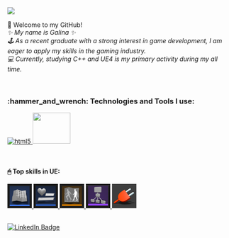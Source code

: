 <img align='top' src="https://media.tenor.com/9gcRZ1firEMAAAAC/cat-cute.gif" width="150">

<p align="left">
   👋 Welcome to my GitHub!</br>
   <em>
      ✨ My name is Galina ✨</br>
      🕹 As a recent graduate with a strong interest in game development, I am eager to apply my skills in the gaming industry.</br>
      💻 Currently, studying C++ and UE4 is my primary activity during my all time.
   </em>
</p></br>
      
<h3 align="left">
  :hammer_and_wrench: Technologies and Tools I use:
</h3>
<p align="left">
   <a href="https://isocpp.org/" target="_blank"> <img src="https://isocpp.org/assets/images/cpp_logo.png" alt="html5" width="60" height="60"/> </a> 
   <a href="https://www.unrealengine.com/en-US" target="_blank"> <img src="https://www.logo.wine/a/logo/Unreal_Engine/Unreal_Engine-Logo.wine.svg" width="85" height="70"/> </a> 
</p></br>

<h4 align="left">
  🖱 Top skills in UE:
</h4>
<p align="left">
   <a href="https://docs.unrealengine.com/4.27/en-US/ProgrammingAndScripting/Blueprints/UserGuide/Types/ClassBlueprint/" target="_blank"> <img src="https://raw.githubusercontent.com/gallasglasses/gallasglasses/main/blueprint_55.png" alt="html5" width="55" height="55"/> </a> 
   <a href="https://docs.unrealengine.com/4.27/en-US/InteractiveExperiences/UMG/UserGuide/WidgetBlueprints/"> <img src="https://raw.githubusercontent.com/gallasglasses/gallasglasses/main/widget_55.png" width="55" height="55"/> </a> 
   <a href="https://docs.unrealengine.com/4.27/en-US/AnimatingObjects/SkeletalMeshAnimation/AnimBlueprints/"> <img src="https://raw.githubusercontent.com/gallasglasses/gallasglasses/main/animationblueprints_55.png" alt="html5" width="55" height="55"/> </a> 
   <a href="https://docs.unrealengine.com/4.27/en-US/InteractiveExperiences/ArtificialIntelligence/BehaviorTrees/"> <img src="https://raw.githubusercontent.com/gallasglasses/gallasglasses/main/behaviortree_55.png" width="55" height="55"/> </a> 
   <a href="https://docs.unrealengine.com/5.1/en-US/plugins-in-unreal-engine/"> <img src="https://raw.githubusercontent.com/gallasglasses/gallasglasses/main/plugins_55.png" width="55" height="55"/> </a> 
</p></br>

<div id="badges">
  <a href="https://www.linkedin.com/in/galinasyrodoeva/">
    <img src="https://img.shields.io/badge/LinkedIn-blue?style=for-the-badge&logo=linkedin&logoColor=white&color=071A2C" alt="LinkedIn Badge"/>
  </a>
</div>

<!--
**gallasglasses/gallasglasses** is a ✨ _special_ ✨ repository because its `README.md` (this file) appears on your GitHub profile.

<img align='right' src="https://github.com/images/mona-whisper.gif" width="150">
[![Top Langs](https://github-readme-stats.vercel.app/api/top-langs/?username=gallasglasses&theme=radical&langs_count=3)](https://github.com/gallasglasses/github-readme-stats)
</br>

Here are some ideas to get you started:

- 🔭 I’m currently working on ...
- 🌱 I’m currently learning ...
- 👯 I’m looking to collaborate on ...
- 🤔 I’m looking for help with ...
- 💬 Ask me about ...
- 📫 How to reach me: ...
- 😄 Pronouns: ...
- ⚡ Fun fact: ...
-->
